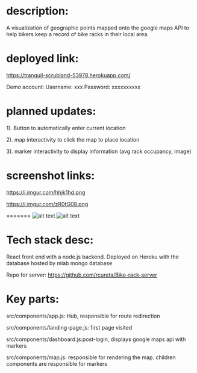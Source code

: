 description:
=======

A visualization of geographic points mapped onto the google maps API to help bikers keep a record of bike racks in their local area.

deployed link:
=======

https://tranquil-scrubland-53978.herokuapp.com/

Demo account:
Username: xxx
Password: xxxxxxxxxx

planned updates:
=======

1). Button to automatically enter current location

2). map interactivity to click the map to place location

3). marker interactivity to display information (avg rack occupancy, image)



screenshot links:
=======

https://i.imgur.com/hhjk1hd.png

https://i.imgur.com/zR0tG08.png

=======
![alt text](https://i.imgur.com/rR3rWjW.png)
![alt text](https://i.imgur.com/jUt0AjB.png)


Tech stack desc:
=======

React front end with a node.js backend. Deployed on Heroku with the database hosted by mlab mongo database

Repo for server:
https://github.com/rcureta/Bike-rack-server

Key parts: 
=======


src/components/app.js: Hub, responsible for route redirection

src/components/landing-page.js: first page visited

src/components/dashboard.js:post-login, displays google maps api with markers

src/components/map.js: responsible for rendering the map. children components are responsible for markers
